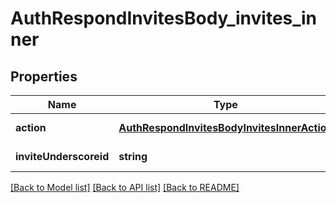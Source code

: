 # AuthRespondInvitesBody_invites_inner

## Properties
Name | Type | Description | Notes
------------ | ------------- | ------------- | -------------
**action** | [**AuthRespondInvitesBodyInvitesInnerAction**](AuthRespondInvitesBodyInvitesInnerAction.md) |  | [default to null]
**inviteUnderscoreid** | **string** |  | [default to null]

[[Back to Model list]](../README.md#documentation-for-models) [[Back to API list]](../README.md#documentation-for-api-endpoints) [[Back to README]](../README.md)


